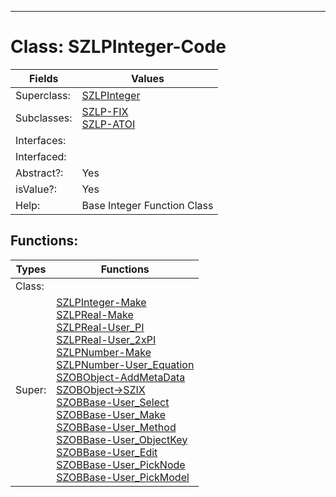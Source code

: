 ---------

# Class:	SZLPInteger-Code

| Fields | Values |
| --------- | --------- |
| Superclass: | [SZLPInteger](SZLPInteger.html) |
| Subclasses: | [SZLP-FIX](SZLP-FIX.html) <br> [SZLP-ATOI](SZLP-ATOI.html) |
| Interfaces: |  |
| Interfaced: |  |
| Abstract?: | Yes |
| isValue?: | Yes |
| Help: | Base Integer Function Class |


## Functions:

| Types | Functions |
| --------- | --------- |
| Class: |  |
| Super: | [SZLPInteger-Make](SZLPInteger.html) <br> [SZLPReal-Make](SZLPReal.html) <br> [SZLPReal-User_PI](SZLPReal.html) <br> [SZLPReal-User_2xPI](SZLPReal.html) <br> [SZLPNumber-Make](SZLPNumber.html) <br> [SZLPNumber-User_Equation](SZLPNumber.html) <br> [SZOBObject-AddMetaData](SZOBObject.html) <br> [SZOBObject->SZIX](SZOBObject.html) <br> [SZOBBase-User_Select](SZOBBase.html) <br> [SZOBBase-User_Make](SZOBBase.html) <br> [SZOBBase-User_Method](SZOBBase.html) <br> [SZOBBase-User_ObjectKey](SZOBBase.html) <br> [SZOBBase-User_Edit](SZOBBase.html) <br> [SZOBBase-User_PickNode](SZOBBase.html) <br> [SZOBBase-User_PickModel](SZOBBase.html) |


